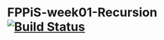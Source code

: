 # FPPiS-week01-Recursion [![Build Status](https://travis-ci.org/christiangda/FPPiS-week01-Recursion.png)](https://travis-ci.org/christiangda/FPPiS-week01-Recursion)
